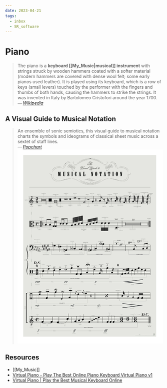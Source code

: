 ```yaml
---
date: 2023-04-21
tags:
  - inbox
  - SR_software
---
```


# Piano

> The piano is a **keyboard [[My_Music|musical]] instrument** with strings
> struck by wooden hammers coated with a softer material (modern hammers are
> covered with dense wool felt; some early pianos used leather). It is played
> using its keyboard, which is a row of keys (small levers) touched by the
> performer with the fingers and thumbs of both hands, causing the hammers to
> strike the strings. It was invented in Italy by Bartolomeo Cristofori around
> the year 1700.\
> — <cite>[Wikipedia](https://en.wikipedia.org/wiki/Piano)</cite>

## A Visual Guide to Musical Notation

> An ensemble of sonic semiotics, this visual guide to musical notation charts
> the symbols and ideograms of classical sheet music across a sextet of staff
> lines.\
> — <cite>[Popchart](https://popchart.co/products/a-visual-guide-to-musical-notation)</cite>
![A Visual Guide to Musical Notation](./img/P-MusicNotes_0909_WP_NEWZOOM.webp)

## Resources

- [[My_Music]]
- [Virtual Piano - Play The Best Online Piano Keyboard Virtual Piano v1](https://virtualpiano.net)
- [Virtual Piano | Play the Best Musical Keyboard Online](https://recursivearts.com/virtual-piano/)
